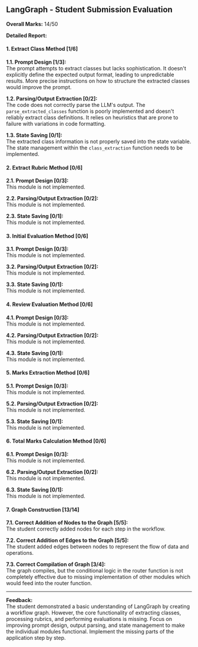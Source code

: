 ## LangGraph - Student Submission Evaluation

**Overall Marks:** 14/50

**Detailed Report:**

#### 1. Extract Class Method [1/6]
**1.1. Prompt Design [1/3]:**  
The prompt attempts to extract classes but lacks sophistication. It doesn't explicitly define the expected output format, leading to unpredictable results.  More precise instructions on how to structure the extracted classes would improve the prompt.

**1.2. Parsing/Output Extraction [0/2]:**  
The code does not correctly parse the LLM's output.  The `parse_extracted_classes` function is poorly implemented and doesn't reliably extract class definitions.  It relies on heuristics that are prone to failure with variations in code formatting.

**1.3. State Saving [0/1]:**  
The extracted class information is not properly saved into the state variable.  The state management within the `class_extraction` function needs to be implemented.

#### 2. Extract Rubric Method [0/6]
**2.1. Prompt Design [0/3]:**  
This module is not implemented.

**2.2. Parsing/Output Extraction [0/2]:**  
This module is not implemented.

**2.3. State Saving [0/1]:**  
This module is not implemented.

#### 3. Initial Evaluation Method [0/6]
**3.1. Prompt Design [0/3]:**  
This module is not implemented.

**3.2. Parsing/Output Extraction [0/2]:**  
This module is not implemented.

**3.3. State Saving [0/1]:**  
This module is not implemented.

#### 4. Review Evaluation Method [0/6]
**4.1. Prompt Design [0/3]:**  
This module is not implemented.

**4.2. Parsing/Output Extraction [0/2]:**  
This module is not implemented.

**4.3. State Saving [0/1]:**  
This module is not implemented.

#### 5. Marks Extraction Method [0/6]
**5.1. Prompt Design [0/3]:**  
This module is not implemented.

**5.2. Parsing/Output Extraction [0/2]:**  
This module is not implemented.

**5.3. State Saving [0/1]:**  
This module is not implemented.

#### 6. Total Marks Calculation Method [0/6]
**6.1. Prompt Design [0/3]:**  
This module is not implemented.

**6.2. Parsing/Output Extraction [0/2]:**  
This module is not implemented.

**6.3. State Saving [0/1]:**  
This module is not implemented.

#### 7. Graph Construction [13/14]
**7.1. Correct Addition of Nodes to the Graph [5/5]:**  
The student correctly added nodes for each step in the workflow.

**7.2. Correct Addition of Edges to the Graph [5/5]:**  
The student added edges between nodes to represent the flow of data and operations.

**7.3. Correct Compilation of Graph [3/4]:**  
The graph compiles, but the conditional logic in the router function is not completely effective due to missing implementation of other modules which would feed into the router function.


---

**Feedback:**  
The student demonstrated a basic understanding of LangGraph by creating a workflow graph. However, the core functionality of extracting classes, processing rubrics, and performing evaluations is missing.  Focus on improving prompt design, output parsing, and state management to make the individual modules functional. Implement the missing parts of the application step by step.

